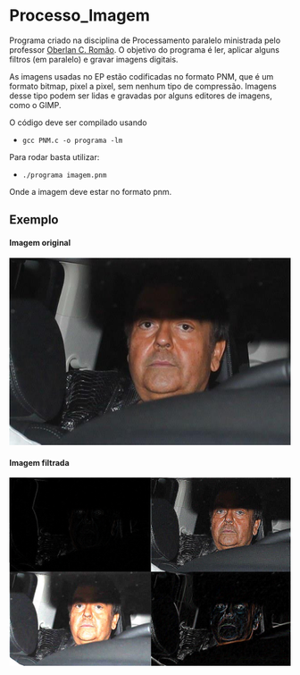 # Processo_Imagem
Programa criado na disciplina de Processamento paralelo ministrada pelo professor [Oberlan C. Romão](https://www.ime.usp.br/~oberlan/). O objetivo do programa é ler, aplicar alguns filtros (em paralelo) e gravar imagens digitais.

As imagens usadas no EP estão codificadas no formato PNM, que é um formato bitmap, pixel a pixel, sem nenhum tipo de compressão. Imagens desse tipo podem ser lidas e gravadas por alguns editores de imagens, como o GIMP.

O código deve ser compilado usando 
- `gcc PNM.c -o programa -lm`

Para rodar basta utilizar:
- `./programa imagem.pnm`

Onde a imagem deve estar no formato pnm.

## Exemplo
#### Imagem original
![Imagem Original](https://github.com/Arthurcn96/Processo_Imagem/blob/master/Img/wall.jpg)

#### Imagem filtrada
![Imagem Filtrada](https://github.com/Arthurcn96/Processo_Imagem/blob/master/Img/filtrado.png)

